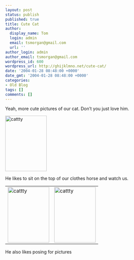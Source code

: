 ```yaml
---
layout: post
status: publish
published: true
title: Cute Cat
author:
  display_name: Tom
  login: admin
  email: tsmorgan@gmail.com
  url: ''
author_login: admin
author_email: tsmorgan@gmail.com
wordpress_id: 600
wordpress_url: http://ghijklmno.net/cute-cat/
date: '2004-01-28 08:48:00 +0000'
date_gmt: '2004-01-28 08:48:00 +0000'
categories:
- Old Blog
tags: []
comments: []
---
```

<!-- more -->

<p>Yeah, more cute pictures of our cat. Don&#8217;t you just love him.</p>

<img src="/photos/phone/charlie_hiding.jpg" alt="cattty" width="132" height="176" />
<p class="firstpar">He likes to sit on the top of our clothes horse and watch us.</p>

<table>
<tr>
	<td><img src="/photos/phone/charlie_resting.jpg" alt="cattty" width="132" height="176" /></td>
	<td><img src="/photos/phone/charlie_peering.jpg" alt="cattty" width="132" height="176" /></td>
</tr>
</table>
<p>He also likes posing for pictures</p>

